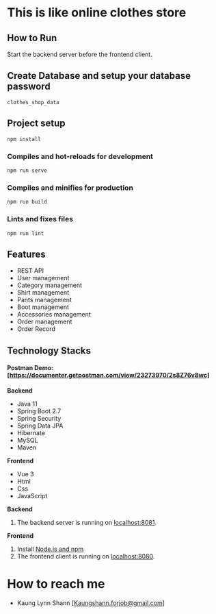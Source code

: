 # This is like online clothes store

## How to  Run

Start the backend server before the frontend client.

## Create Database and setup your database password
```
clothes_shop_data
```

## Project setup
```
npm install
```

### Compiles and hot-reloads for development
```
npm run serve
```

### Compiles and minifies for production
```
npm run build
```

### Lints and fixes files
```
npm run lint
```

## Features
- REST API
- User management
- Category management
- Shirt management
- Pants management
- Boot management
- Accessories management
- Order management
- Order Record

## Technology Stacks

#### Postman Demo: [https://documenter.getpostman.com/view/23273970/2s8Z76v8wc]

**Backend**
  - Java 11
  - Spring Boot 2.7
  - Spring Security
  - Spring Data JPA
  - Hibernate
  - MySQL
  - Maven

**Frontend**
  - Vue 3
  - Html
  - Css 
  - JavaScript

**Backend**
  1. The backend server is running on [localhost:8081]().

**Frontend**
  1. Install [Node.js and npm](https://www.npmjs.com/get-npm)
  2. The frontend client is running on [localhost:8080]().
# How to reach me
- Kaung Lynn Shann [Kaungshann.forjob@gmail.com]
